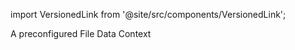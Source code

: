 import VersionedLink from '@site/src/components/VersionedLink';

<span><VersionedLink to='/core/set_up_a_gx_environment/create_a_data_context?context_type=file'>A preconfigured File Data Context</VersionedLink></span>